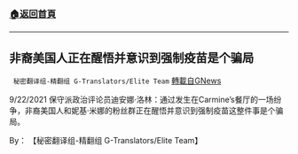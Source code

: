 ###  [:house:返回首頁](https://github.com/ourhimalayas/txt)
---


## 非裔美国人正在醒悟并意识到强制疫苗是个骗局
` 秘密翻译组-精翻组 G-Translators/Elite Team` [轉載自GNews](https://gnews.org/zh-hans/1555762/)

9/22/2021 保守派政治评论员迪安娜·洛林：通过发生在Carmine’s餐厅的一场纷争，非裔美国人和妮基·米娜的粉丝群正在醒悟并意识到强制疫苗这整件事是个骗局。

By： 【秘密翻译组-精翻组 G-Translators/Elite Team】
